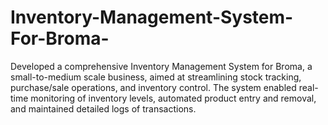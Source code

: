 # Inventory-Management-System-For-Broma-
Developed a comprehensive Inventory Management System for Broma, a small-to-medium scale business, aimed at streamlining stock tracking, purchase/sale operations, and inventory control. The system enabled real-time monitoring of inventory levels, automated product entry and removal, and maintained detailed logs of transactions.
